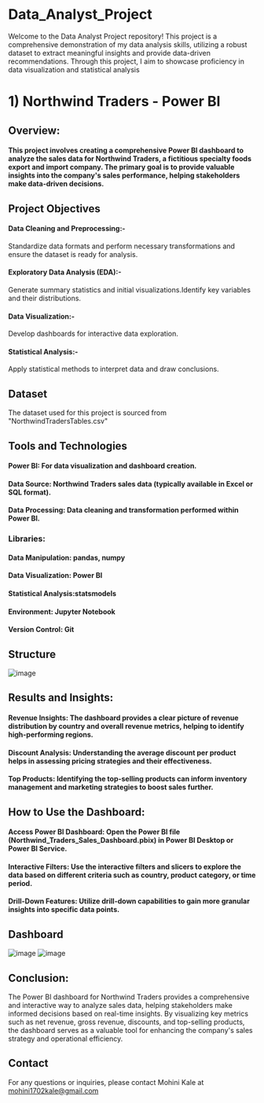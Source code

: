# Data_Analyst_Project
Welcome to the Data Analyst Project repository! This project is a comprehensive demonstration of my data analysis skills, utilizing a robust dataset to extract meaningful insights and provide data-driven recommendations. Through this project, I aim to showcase proficiency in  data visualization and statistical analysis
# 1) Northwind Traders - Power BI 
## Overview:
#### This project involves creating a comprehensive Power BI dashboard to analyze the sales data for Northwind Traders, a fictitious specialty foods export and import company. The primary goal is to provide valuable insights into the company's sales performance, helping stakeholders make data-driven decisions.

## Project Objectives
#### Data Cleaning and Preprocessing:- 
Standardize data formats and perform necessary transformations and ensure the dataset is ready for analysis.

#### Exploratory Data Analysis (EDA):- 
Generate summary statistics and initial visualizations.Identify key variables and their distributions.

#### Data Visualization:- 
Develop dashboards for interactive data exploration.

#### Statistical Analysis:- 
Apply statistical methods to interpret data and draw conclusions.


## Dataset
The dataset used for this project is sourced from "NorthwindTradersTables.csv"

## Tools and Technologies
#### Power BI: For data visualization and dashboard creation.
#### Data Source: Northwind Traders sales data (typically available in Excel or SQL format).
#### Data Processing: Data cleaning and transformation performed within Power BI.

### Libraries: 
#### Data Manipulation: pandas, numpy
#### Data Visualization: Power BI
#### Statistical Analysis:statsmodels
#### Environment: Jupyter Notebook
#### Version Control: Git

## Structure 
![image](https://github.com/Mohini-Kale/Data_Analyst_Project/assets/169984512/e707bac4-1723-44fe-bc25-9c7ff38639ef)

## Results and Insights:
#### Revenue Insights: The dashboard provides a clear picture of revenue distribution by country and overall revenue metrics, helping to identify high-performing regions.
#### Discount Analysis: Understanding the average discount per product helps in assessing pricing strategies and their effectiveness.
#### Top Products: Identifying the top-selling products can inform inventory management and marketing strategies to boost sales further.

## How to Use the Dashboard:
#### Access Power BI Dashboard: Open the Power BI file (Northwind_Traders_Sales_Dashboard.pbix) in Power BI Desktop or Power BI Service.
#### Interactive Filters: Use the interactive filters and slicers to explore the data based on different criteria such as country, product category, or time period.
#### Drill-Down Features: Utilize drill-down capabilities to gain more granular insights into specific data points.

## Dashboard 
![image](https://github.com/Mohini-Kale/Data_Analyst_Project/assets/169984512/f3160772-a86e-4156-bab4-600043e50f7d)
![image](https://github.com/Mohini-Kale/Data_Analyst_Project/assets/169984512/eeab44d8-f31f-4190-bd84-283bd852dc7f)


## Conclusion:
The Power BI dashboard for Northwind Traders provides a comprehensive and interactive way to analyze sales data, helping stakeholders make informed decisions based on real-time insights. By visualizing key metrics such as net revenue, gross revenue, discounts, and top-selling products, the dashboard serves as a valuable tool for enhancing the company's sales strategy and operational efficiency.

## Contact
For any questions or inquiries, please contact Mohini Kale at mohini1702kale@gmail.com
